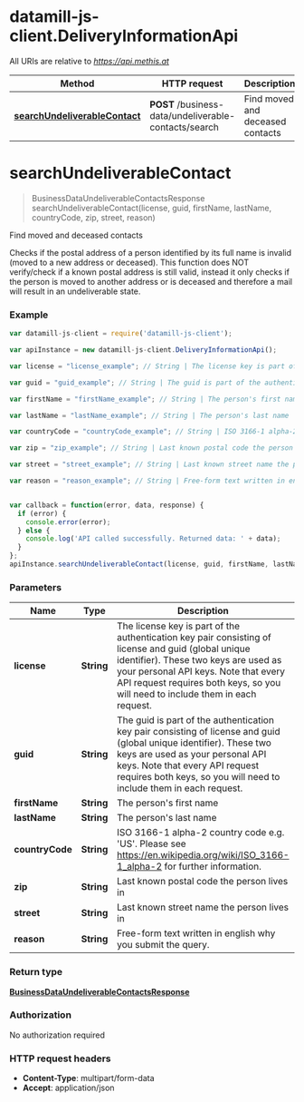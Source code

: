 # datamill-js-client.DeliveryInformationApi

All URIs are relative to *https://api.methis.at*

Method | HTTP request | Description
------------- | ------------- | -------------
[**searchUndeliverableContact**](DeliveryInformationApi.md#searchUndeliverableContact) | **POST** /business-data/undeliverable-contacts/search | Find moved and deceased contacts


<a name="searchUndeliverableContact"></a>
# **searchUndeliverableContact**
> BusinessDataUndeliverableContactsResponse searchUndeliverableContact(license, guid, firstName, lastName, countryCode, zip, street, reason)

Find moved and deceased contacts

Checks if the postal address of a person identified by its full name is invalid (moved to a new address or deceased). This function does NOT verify/check if a known postal address is still valid, instead it only checks if the person is moved to another address or is deceased and therefore a mail will result in an undeliverable state. 

### Example
```javascript
var datamill-js-client = require('datamill-js-client');

var apiInstance = new datamill-js-client.DeliveryInformationApi();

var license = "license_example"; // String | The license key is part of the authentication key pair consisting of license and guid (global unique identifier). These two keys are used as your personal API keys. Note that every API request requires both keys, so you will need to include them in each request. 

var guid = "guid_example"; // String | The guid is part of the authentication key pair consisting of license and guid (global unique identifier). These two keys are used as your personal API keys. Note that every API request requires both keys, so you will need to include them in each request. 

var firstName = "firstName_example"; // String | The person's first name

var lastName = "lastName_example"; // String | The person's last name

var countryCode = "countryCode_example"; // String | ISO 3166-1 alpha-2 country code e.g. 'US'. Please see https://en.wikipedia.org/wiki/ISO_3166-1_alpha-2 for further information.

var zip = "zip_example"; // String | Last known postal code the person lives in

var street = "street_example"; // String | Last known street name the person lives in

var reason = "reason_example"; // String | Free-form text written in english why you submit the query.


var callback = function(error, data, response) {
  if (error) {
    console.error(error);
  } else {
    console.log('API called successfully. Returned data: ' + data);
  }
};
apiInstance.searchUndeliverableContact(license, guid, firstName, lastName, countryCode, zip, street, reason, callback);
```

### Parameters

Name | Type | Description  | Notes
------------- | ------------- | ------------- | -------------
 **license** | **String**| The license key is part of the authentication key pair consisting of license and guid (global unique identifier). These two keys are used as your personal API keys. Note that every API request requires both keys, so you will need to include them in each request.  | 
 **guid** | **String**| The guid is part of the authentication key pair consisting of license and guid (global unique identifier). These two keys are used as your personal API keys. Note that every API request requires both keys, so you will need to include them in each request.  | 
 **firstName** | **String**| The person&#39;s first name | 
 **lastName** | **String**| The person&#39;s last name | 
 **countryCode** | **String**| ISO 3166-1 alpha-2 country code e.g. &#39;US&#39;. Please see https://en.wikipedia.org/wiki/ISO_3166-1_alpha-2 for further information. | 
 **zip** | **String**| Last known postal code the person lives in | 
 **street** | **String**| Last known street name the person lives in | 
 **reason** | **String**| Free-form text written in english why you submit the query. | 

### Return type

[**BusinessDataUndeliverableContactsResponse**](BusinessDataUndeliverableContactsResponse.md)

### Authorization

No authorization required

### HTTP request headers

 - **Content-Type**: multipart/form-data
 - **Accept**: application/json

